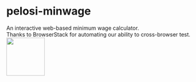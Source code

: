 # pelosi-minwage
An interactive web-based minimum wage calculator.
<br/>
Thanks to BrowserStack for automating our ability to cross-browser test.<br/>
<img src="http://www.insightoutnews.org/jaffe/Logo-01.svg" width="100" height="100"> 
